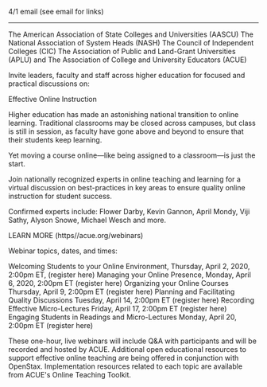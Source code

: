 4/1 email (see email for links)

----
The American Association of State Colleges and Universities (AASCU)
The National Association of System Heads (NASH)
The Council of Independent Colleges (CIC)
 The Association of Public and Land-Grant Universities (APLU) and
The Association of College and University Educators (ACUE)
 
Invite leaders, faculty and staff across higher education for focused and practical discussions on:
 
Effective Online Instruction
 
Higher education has made an astonishing national transition to online learning. Traditional classrooms may be closed across campuses, but class is still in session, as faculty have gone above and beyond to ensure that their students keep learning.
 
Yet moving a course online—like being assigned to a classroom—is just the start.
 
Join nationally recognized experts in online teaching and learning for a virtual discussion on best-practices in key areas to ensure quality online instruction for student success.
 
Confirmed experts include: Flower Darby, Kevin Gannon, April Mondy, Viji Sathy, Alyson Snowe, Michael Wesch and more.
 
LEARN MORE (https//acue.org/webinars)
 
Webinar topics, dates, and times:
 
Welcoming Students to your Online Environment, Thursday, April 2, 2020, 2:00pm ET, (register here)
Managing your Online Presence,  Monday, April 6, 2020, 2:00pm ET (register here)
Organizing your Online Courses Thursday, April 9, 2:00pm ET (register here)
Planning and Facilitating Quality Discussions Tuesday, April 14, 2:00pm ET (register here)
Recording Effective Micro-Lectures Friday, April 17, 2:00pm ET (register here)
Engaging Students in Readings and Micro-Lectures Monday, April 20, 2:00pm ET (register here)
 
These one-hour, live webinars will include Q&A with participants and will be recorded and hosted by ACUE. Additional open educational resources to support effective online teaching are being offered in conjunction with OpenStax. Implementation resources related to each topic are available from ACUE's Online Teaching Toolkit.
​ 
